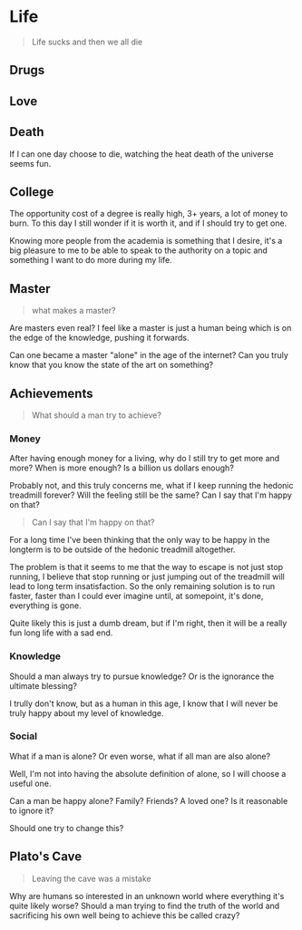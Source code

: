 # Life

> Life sucks and then we all die

## Drugs

## Love

## Death

If I can one day choose to die, watching the heat death of the universe seems fun.

## College

The opportunity cost of a degree is really high, 3+ years, a lot of money to burn. To this day I still wonder if it is worth it, and if I should try to get one.

Knowing more people from the academia is something that I desire, it's a big pleasure to me to be able to speak to the authority on a topic and something I want to do more during my life.

## Master

> what makes a master?

Are masters even real? I feel like a master is just a human being which is on the edge of the knowledge, pushing it forwards.

Can one became a master "alone" in the age of the internet? Can you truly know that you know the state of the art on something?

## Achievements

> What should a man try to achieve?

### Money

After having enough money for a living, why do I still try to get more and more? When is more enough? Is a billion us dollars enough?

Probably not, and this truly concerns me, what if I keep running the hedonic treadmill forever? Will the feeling still be the same? Can I say that I'm happy on that?

> Can I say that I'm happy on that?

For a long time I've been thinking that the only way to be happy in the longterm is to be outside of the hedonic treadmill altogether.

The problem is that it seems to me that the way to escape is not just stop running, I believe that stop running or just jumping out of the treadmill will lead to long term insatisfaction. So the only remaining solution is to run faster, faster than I could ever imagine until, at somepoint, it's done, everything is gone.

Quite likely this is just a dumb dream, but if I'm right, then it will be a really fun long life with a sad end.

### Knowledge

Should a man always try to pursue knowledge? Or is the ignorance the ultimate blessing?

I trully don't know, but as a human in this age, I know that I will never be truly happy about my level of knowledge.

### Social

What if a man is alone? Or even worse, what if all man are also alone?

Well, I'm not into having the absolute definition of alone, so I will choose a useful one.

Can a man be happy alone? Family? Friends? A loved one? Is it reasonable to ignore it?

Should one try to change this?

## Plato's Cave

> Leaving the cave was a mistake

Why are humans so interested in an unknown world where everything it's quite likely worse? Should a man trying to find the truth of the world and sacrificing his own well being to achieve this be called crazy?

